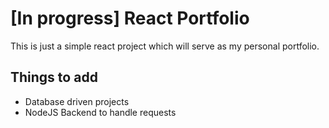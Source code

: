 # [In progress] React Portfolio
This is just a simple react project which will serve as my personal portfolio.

## Things to add
- Database driven projects
- NodeJS Backend to handle requests